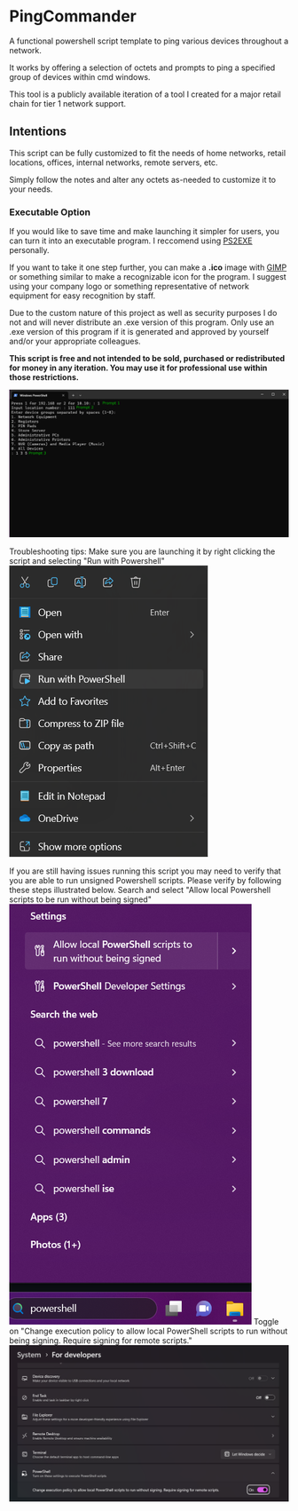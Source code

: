 # PingCommander
A functional powershell script template to ping various devices throughout a network.

It works by offering a selection of octets and prompts to ping a specified group of devices within cmd windows.

This tool is a publicly available iteration of a tool I created for a major retail chain for tier 1 network support.

## Intentions
This script can be fully customized to fit the needs of home networks, retail locations, offices, internal networks, remote servers, etc.

Simply follow the notes and alter any octets as-needed to customize it to your needs.

### Executable Option
If you would like to save time and make launching it simpler for users, you can turn it into an executable program. I reccomend using [PS2EXE](https://github.com/MScholtes/PS2EXE) personally. 

If you want to take it one step further, you can make a **.ico** image with [GIMP](https://www.gimp.org/) or something similar to make a recognizable icon for the program. I suggest using your company logo or something representative of network equipment for easy recognition by staff.

Due to the custom nature of this project as well as security purposes I do not and will never distribute an .exe version of this program. Only use an .exe version of this program if it is generated and approved by yourself and/or your appropriate colleagues.

**This script is free and not intended to be sold, purchased or redistributed for money in any iteration. You may use it for professional use within those restrictions.**

![Prompts](https://github.com/AlexandriasLibrary/PingCommander/blob/main/Images/Prompts.png)

Troubleshooting tips:
Make sure you are launching it by right clicking the script and selecting "Run with Powershell" 
![Run with Powershell](https://github.com/AlexandriasLibrary/PingCommander/blob/main/Images/Run%20with%20Powershell.png)

If you are still having issues running this script you may need to verify that you are able to run unsigned Powershell scripts. Please verify by following these steps illustrated below.
Search and select "Allow local Powershell scripts to be run without being signed"
![Search Powershell](https://github.com/AlexandriasLibrary/PingCommander/blob/main/Images/Search%20Powershell.png)
Toggle on "Change execution policy to allow local PowerShell scripts to run without being signing. Require signing for remote scripts."
![Toggle](https://github.com/AlexandriasLibrary/PingCommander/blob/main/Images/Toggle%20Powershell%20Execution%20On.png)
